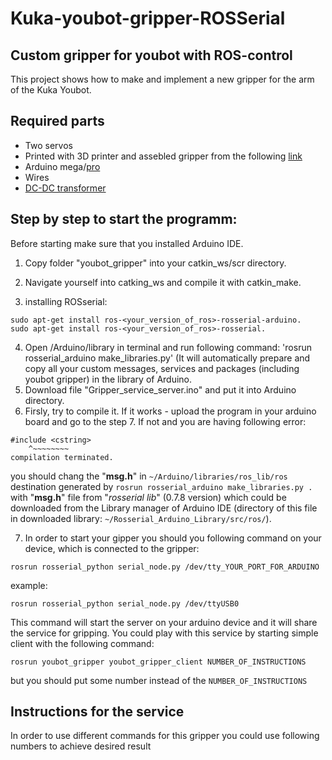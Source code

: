 # Kuka-youbot-gripper-ROSSerial

## Custom gripper for youbot with ROS-control 


This project shows how to make and implement a new gripper for the arm of the Kuka Youbot.

## Required parts

-   Two servos 
-   Printed with 3D printer and assebled gripper from the following [link](https://www.thingiverse.com/thing:4764063)
-   Arduino mega/[pro](https://www.amazon.de/ARCELI-Arduino-Mega-ATmega2560-CH340G-Elektronik/dp/B07MQ1J9MR/ref=sr_1_13?dchild=1&keywords=arduino+pro&qid=1613692717&sr=8-13) 
-   Wires
-   [DC-DC transformer](https://www.amazon.de/LAOMAO-Wandler-einstellbar-Spannungswandler-Converter/dp/B00HV4EPG8/ref=asc_df_B00HV4EPG8/?tag=googshopde-21&linkCode=df0&hvadid=231941675984&hvpos=&hvnetw=g&hvrand=3852759402861473550&hvpone=&hvptwo=&hvqmt=&hvdev=c&hvdvcmdl=&hvlocint=&hvlocphy=9068552&hvtargid=pla-420005320986&psc=1&th=1&psc=1)


## Step by step to start the programm:

Before starting make sure that you installed Arduino IDE.

1. Copy folder "youbot_gripper" into your catkin_ws/scr directory.

2. Navigate yourself into catking_ws and compile it with catkin_make.

3. installing ROSserial:
 ```
sudo apt-get install ros-<your_version_of_ros>-rosserial-arduino.
sudo apt-get install ros-<your_version_of_ros>-rosserial.
 ```
4. Open <your Arduino directory>/Arduino/library in terminal and run following command:
    'rosrun rosserial_arduino make_libraries.py'  (It will automatically prepare and copy all your custom messages, services and packages (including youbot gripper) in the library of Arduino.
5. Download file "Gripper_service_server.ino" and put it into Arduino directory.
6. Firsly, try to compile it. If it works - upload the program in your arduino board and go to the step 7. If not and you are having following error:

```
#include <cstring>
    ^~~~~~~~~
compilation terminated. 
 ```
you should  chang the  "**msg.h**" in `~/Arduino/libraries/ros_lib/ros`  destination generated by `rosrun rosserial_arduino make_libraries.py .` with "**msg.h**" file from "*rosserial lib*" (0.7.8 version) which could be downloaded from the Library manager of Arduino IDE (directory of this file in downloaded library: `~/Rosserial_Arduino_Library/src/ros/`).  

   
7. In order to start your gipper you should you following command on your device, which is connected to the gripper:
```
rosrun rosserial_python serial_node.py /dev/tty_YOUR_PORT_FOR_ARDUINO 
```
example:  
```
rosrun rosserial_python serial_node.py /dev/ttyUSB0
```
This command will start the server on your arduino device and it will share the service for gripping. You could play with this service by starting simple client with the following command:
```
rosrun youbot_gripper youbot_gripper_client NUMBER_OF_INSTRUCTIONS 
```
but you should put some number instead of the ```NUMBER_OF_INSTRUCTIONS```
        
                                 
## Instructions for the service

In order to use different commands for this gripper you could use following numbers to achieve desired result
>
